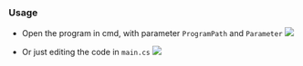 ### Usage
- Open the program in cmd, with parameter `ProgramPath` and `Parameter`
![](https://i.imgur.com/CybSZ9y.png)

- Or just editing the code in `main.cs`
![](https://i.imgur.com/VfSC8D4.png)